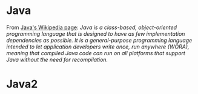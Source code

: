 # Java

From [Java's Wikipedia page](https://en.wikipedia.org/wiki/Java_(programming_language)): *Java is a class-based, object-oriented programming language that is designed to have as few implementation dependencies as possible. It is a general-purpose programming language intended to let application developers write once, run anywhere (WORA), meaning that compiled Java code can run on all platforms that support Java without the need for recompilation.*


# Java2